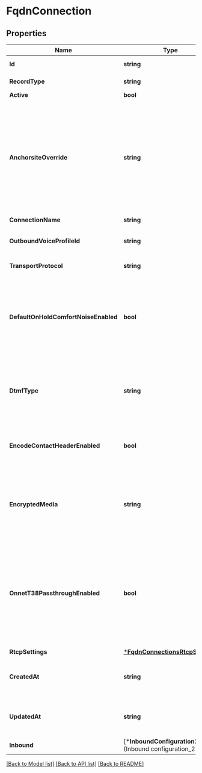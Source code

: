 # FqdnConnection

## Properties
Name | Type | Description | Notes
------------ | ------------- | ------------- | -------------
**Id** | **string** | Identifies the resource. | [optional] [default to null]
**RecordType** | **string** | Identifies the type of the resource. | [optional] [default to null]
**Active** | **bool** | Defaults to true | [optional] [default to null]
**AnchorsiteOverride** | **string** | &#x60;Latency&#x60; directs Telnyx to route media through the site with the lowest round-trip time to the user&#x27;s connection. Telnyx calculates this time using ICMP ping messages. This can be disabled by specifying a site to handle all media. | [optional] [default to null]
**ConnectionName** | **string** |  | [optional] [default to null]
**OutboundVoiceProfileId** | **string** | Identifies the associated outbound voice profile. | [optional] [default to null]
**TransportProtocol** | **string** | One of UDP, TLS, or TCP. | [optional] [default to TRANSPORT_PROTOCOL.UDP]
**DefaultOnHoldComfortNoiseEnabled** | **bool** | When enabled, Telnyx will generate comfort noise when you place the call on hold. If disabled, you will need to generate comfort noise or on hold music to avoid RTP timeout. | [optional] [default to true]
**DtmfType** | **string** | Sets the type of DTMF digits sent from Telnyx to this Connection. Note that DTMF digits sent to Telnyx will be accepted in all formats. | [optional] [default to DTMF_TYPE.RFC_2833]
**EncodeContactHeaderEnabled** | **bool** | Encode the SIP contact header sent by Telnyx to avoid issues for NAT or ALG scenarios. | [optional] [default to false]
**EncryptedMedia** | **string** | Enable use of SRTP or ZRTP for encryption. Valid values are those listed or null. Cannot be set to non-null if the transport_portocol is TLS. | [optional] [default to null]
**OnnetT38PassthroughEnabled** | **bool** | Enable on-net T38 if you prefer that the sender and receiver negotiate T38 directly when both are on the Telnyx network. If this is disabled, Telnyx will be able to use T38 on just one leg of the call according to each leg&#x27;s settings. | [optional] [default to false]
**RtcpSettings** | [***FqdnConnectionsRtcpSettings**](fqdn_connections_rtcp_settings.md) |  | [optional] [default to null]
**CreatedAt** | **string** | ISO 8601 formatted date indicating when the resource was created. | [optional] [default to null]
**UpdatedAt** | **string** | ISO 8601 formatted date indicating when the resource was updated. | [optional] [default to null]
**Inbound** | [***InboundConfiguration2**](Inbound configuration_2.md) |  | [optional] [default to null]

[[Back to Model list]](../README.md#documentation-for-models) [[Back to API list]](../README.md#documentation-for-api-endpoints) [[Back to README]](../README.md)

